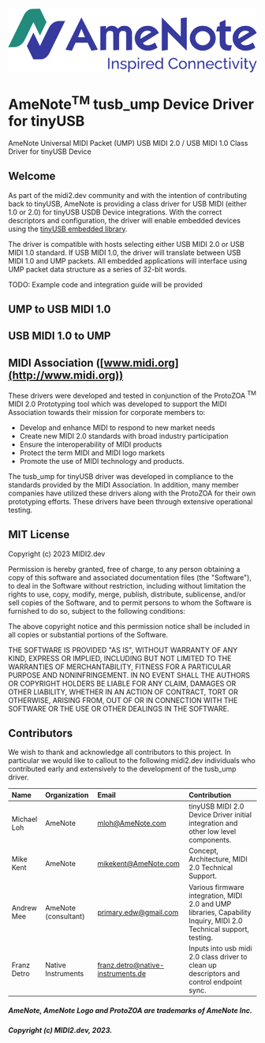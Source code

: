 <img src="doc/images/AmeNoteHoriz.png"
     alt="AmeNote Logo"
     style="center; margin-right: 100px;" />

# AmeNote<sup>TM</sup> tusb_ump Device Driver for tinyUSB

AmeNote Universal MIDI Packet (UMP) USB MIDI 2.0 / USB MIDI 1.0 Class Driver for tinyUSB Device

## Welcome

As part of the midi2.dev community and with the intention of contributing back to tinyUSB, AmeNote is providing a class driver for USB MIDI (either 1.0 or 2.0) for tinyUSB USDB Device integrations. With the correct descriptors and configuration, the driver will enable embedded devices using the
[tinyUSB embedded library](https://www.tinyusb.org).

The driver is compatible with hosts selecting either USB MIDI 2.0 or USB MIDI 1.0 standard. If
USB MIDI 1.0, the driver will translate between USB MIDI 1.0 and UMP packets. All embedded applications will interface using UMP packet data structure as a series of 32-bit words.

TODO: Example code and integration guide will be provided

## UMP to USB MIDI 1.0

## USB MIDI 1.0 to UMP

## MIDI Association ([www.midi.org](http://www.midi.org))
These drivers were developed and tested in conjunction of the ProtoZOA <sup>TM</sup> MIDI 2.0 Prototyping tool which was developed to support the MIDI Association towards their mission for corporate members to:
- Develop and enhance MIDI to respond to new market needs
- Create new MIDI 2.0 standards with broad industry participation
- Ensure the interoperability of MIDI products
- Protect the term MIDI and MIDI logo markets
- Promote the use of MIDI technology and products.

The tusb_ump for tinyUSB driver was developed in compliance to the standards provided by the MIDI Association. In addition, many member companies have utilized these drivers along with the ProtoZOA for their own prototyping efforts. These drivers have been through extensive operational testing.

## MIT License

Copyright (c) 2023 MIDI2.dev

Permission is hereby granted, free of charge, to any person obtaining a copy
of this software and associated documentation files (the "Software"), to deal
in the Software without restriction, including without limitation the rights
to use, copy, modify, merge, publish, distribute, sublicense, and/or sell
copies of the Software, and to permit persons to whom the Software is
furnished to do so, subject to the following conditions:

The above copyright notice and this permission notice shall be included in all
copies or substantial portions of the Software.

THE SOFTWARE IS PROVIDED "AS IS", WITHOUT WARRANTY OF ANY KIND, EXPRESS OR
IMPLIED, INCLUDING BUT NOT LIMITED TO THE WARRANTIES OF MERCHANTABILITY,
FITNESS FOR A PARTICULAR PURPOSE AND NONINFRINGEMENT. IN NO EVENT SHALL THE
AUTHORS OR COPYRIGHT HOLDERS BE LIABLE FOR ANY CLAIM, DAMAGES OR OTHER
LIABILITY, WHETHER IN AN ACTION OF CONTRACT, TORT OR OTHERWISE, ARISING FROM,
OUT OF OR IN CONNECTION WITH THE SOFTWARE OR THE USE OR OTHER DEALINGS IN THE
SOFTWARE.

## Contributors

We wish to thank and acknowledge all contributors to this project. In particular we would like to callout to the following midi2.dev individuals who contributed early and extensively to the development of the tusb_ump driver.

| Name  | Organization  | Email  | Contribution  |
|:----------|:----------|:----------|:----------|
| Michael Loh    | AmeNote    | [mloh@AmeNote.com ](mailto:mloh@AmeNote.com)   | tinyUSB MIDI 2.0 Device Driver initial integration and other low level components.    |
| Mike Kent    | AmeNote    | [mikekent@AmeNote.com](mailto:mikekent@AmeNote.com)    | Concept, Architecture, MIDI 2.0 Technical Support.    |
| Andrew Mee    | AmeNote (consultant)    | [primary.edw@gmail.com ](mailto:primary.edw@gmail.com)   | Various firmware integration, MIDI 2.0 and UMP libraries, Capability Inquiry, MIDI 2.0 Technical support, testing.    |
| Franz Detro | Native Instruments | [franz.detro@native-instruments.de](mailto:franz.detro@native-instruments.de) | Inputs into usb midi 2.0 class driver to clean up descriptors and control endpoint sync. |

##### AmeNote, AmeNote Logo and ProtoZOA are trademarks of AmeNote Inc.
##### Copyright (c) MIDI2.dev, 2023.
